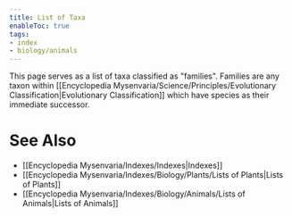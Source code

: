 ```yaml
---
title: List of Taxa
enableToc: true
tags:
- index
- biology/animals
---
```


This page serves as a list of taxa classified as "families". Families are any taxon within [[Encyclopedia Mysenvaria/Science/Principles/Evolutionary Classification|Evolutionary Classification]] which have species as their immediate successor.
# See Also
- [[Encyclopedia Mysenvaria/Indexes/Indexes|Indexes]]
- [[Encyclopedia Mysenvaria/Indexes/Biology/Plants/Lists of Plants|Lists of Plants]]
- [[Encyclopedia Mysenvaria/Indexes/Biology/Animals/Lists of Animals|Lists of Animals]]
